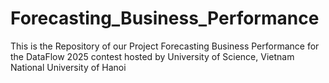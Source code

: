 # Forecasting_Business_Performance
This is the Repository of our Project Forecasting Business Performance for the DataFlow 2025 contest hosted by University of Science, Vietnam National University of Hanoi

